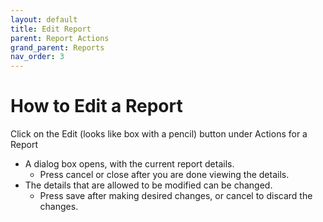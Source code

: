 ```yaml
---
layout: default
title: Edit Report
parent: Report Actions
grand_parent: Reports
nav_order: 3
---
```

# How to Edit a Report

[comment]: <> (![Matrix-Edit Report]&#40;https://www.smartclean.io/matrix/images/reportsHome.png&#41;)

Click on the Edit (looks like box with a pencil) button under Actions for a Report

- A dialog box opens, with the current report details.
  - Press cancel or close after you are done viewing the details.
- The details that are allowed to be modified can be changed.
  - Press save after making desired changes, or cancel to discard the changes.